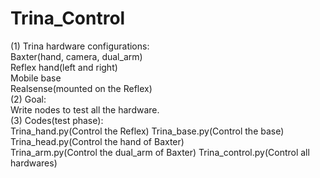 # Trina_Control  
(1) Trina hardware configurations:  
      Baxter(hand, camera, dual_arm)  
      Reflex hand(left and right)  
      Mobile base  
      Realsense(mounted on the Reflex)  
(2) Goal:  
      Write nodes to test all the hardware.  
(3) Codes(test phase):  
      Trina_hand.py(Control the Reflex)
      Trina_base.py(Control the base)  
      Trina_head.py(Control the hand of Baxter)  
      Trina_arm.py(Control the dual_arm of Baxter)
      Trina_control.py(Control all hardwares)  
